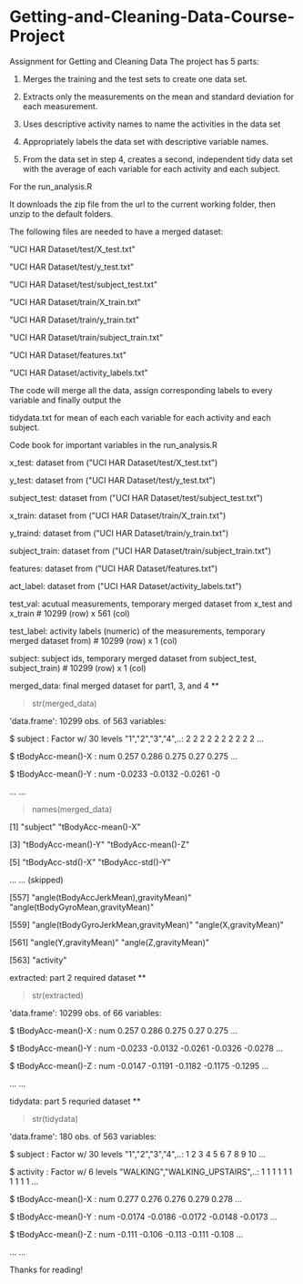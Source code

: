 # Getting-and-Cleaning-Data-Course-Project
Assignment for Getting and Cleaning Data
The project has 5 parts: 

1. Merges the training and the test sets to create one data set.

2. Extracts only the measurements on the mean and standard deviation for each measurement.

3. Uses descriptive activity names to name the activities in the data set

4. Appropriately labels the data set with descriptive variable names.

5. From the data set in step 4, creates a second, independent tidy data set with the average of 
   each variable for each activity and each subject.


For the run_analysis.R

It downloads the zip file from the url to the current working folder, then unzip to the default folders.

The following files are needed to have a merged dataset:

"UCI HAR Dataset/test/X_test.txt"

"UCI HAR Dataset/test/y_test.txt"

"UCI HAR Dataset/test/subject_test.txt"

"UCI HAR Dataset/train/X_train.txt"

"UCI HAR Dataset/train/y_train.txt"

"UCI HAR Dataset/train/subject_train.txt"

"UCI HAR Dataset/features.txt"

"UCI HAR Dataset/activity_labels.txt"

The code will merge all the data, assign corresponding labels to every variable and finally output the

 tidydata.txt for mean of each each variable for each activity and each subject.

Code book for important variables in the run_analysis.R

x_test: dataset from ("UCI HAR Dataset/test/X_test.txt")

y_test: dataset from ("UCI HAR Dataset/test/y_test.txt")

subject_test: dataset from ("UCI HAR Dataset/test/subject_test.txt")

x_train: dataset from ("UCI HAR Dataset/train/X_train.txt")

y_traind: dataset from ("UCI HAR Dataset/train/y_train.txt")

subject_train: dataset from ("UCI HAR Dataset/train/subject_train.txt")

features: dataset from ("UCI HAR Dataset/features.txt")

act_label: dataset from ("UCI HAR Dataset/activity_labels.txt")


test_val: acutual measurements, temporary merged dataset from  x_test and x_train # 10299 (row) x 561 (col) 

test_label: activity labels (numeric) of the measurements, temporary merged dataset from) # 10299 (row) x 1 (col)

subject: subject ids, temporary merged dataset from subject_test, subject_train) # 10299 (row) x 1 (col)

merged_data: final merged dataset for part1, 3, and 4 **

> str(merged_data)

'data.frame':	10299 obs. of  563 variables:

 $ subject                             : Factor w/ 30 levels "1","2","3","4",..: 2 2 2 2 2 2 2 2 2 2 ...

 $ tBodyAcc-mean()-X                   : num  0.257 0.286 0.275 0.27 0.275 ...

 $ tBodyAcc-mean()-Y                   : num  -0.0233 -0.0132 -0.0261 -0

... ...
 

> names(merged_data)

 [1] "subject"                              "tBodyAcc-mean()-X"                   

 [3] "tBodyAcc-mean()-Y"                    "tBodyAcc-mean()-Z"                   

 [5] "tBodyAcc-std()-X"                     "tBodyAcc-std()-Y"                     

... ... (skipped) 

 [557] "angle(tBodyAccJerkMean),gravityMean)" "angle(tBodyGyroMean,gravityMean)"    

 [559] "angle(tBodyGyroJerkMean,gravityMean)" "angle(X,gravityMean)"                

 [561] "angle(Y,gravityMean)"                 "angle(Z,gravityMean)"                

 [563] "activity"                             

extracted: part 2 required dataset **

> str(extracted)

 'data.frame':	10299 obs. of  66 variables:

 $ tBodyAcc-mean()-X          : num  0.257 0.286 0.275 0.27 0.275 ...

 $ tBodyAcc-mean()-Y          : num  -0.0233 -0.0132 -0.0261 -0.0326 -0.0278 ...

 $ tBodyAcc-mean()-Z          : num  -0.0147 -0.1191 -0.1182 -0.1175 -0.1295 ...

... ...

tidydata: part 5 requried dataset **

> str(tidydata)

'data.frame':	180 obs. of  563 variables:

 $ subject                             : Factor w/ 30 levels "1","2","3","4",..: 1 2 3 4 5 6 7 8 9 10 ...

 $ activity                            : Factor w/ 6 levels "WALKING","WALKING_UPSTAIRS",..: 1 1 1 1 1 1 1 1 1 1 ...

 $ tBodyAcc-mean()-X                   : num  0.277 0.276 0.276 0.279 0.278 ...

 $ tBodyAcc-mean()-Y                   : num  -0.0174 -0.0186 -0.0172 -0.0148 -0.0173 ...

 $ tBodyAcc-mean()-Z                   : num  -0.111 -0.106 -0.113 -0.111 -0.108 ...

... ...

Thanks for reading!






